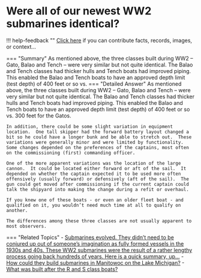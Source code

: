 # Were all of our newest WW2 submarines identical?

!!! help-feedback ""
    <a href="/feedback/" data-feedback-link>Click here</a>
    if you can contribute facts, records, images, or context…

<a id="summary"></a>
=== "Summary"
    As mentioned above, the three classes built during WW2 – Gato, Balao and Tench – were very similar but not quite identical. The Balao and Tench classes had thicker hulls and Tench boats had improved piping. This enabled the Balao and Tench boats to have an approved depth limit (test depth) of 400 feet or so vs.
=== "Detailed Answer"
    As mentioned above, the three classes built during WW2 – Gato, Balao and Tench – were very similar but not quite identical.  The Balao and Tench classes had thicker hulls and Tench boats had improved piping.  This enabled the Balao and Tench boats to have an approved depth limit (test depth) of 400 feet or so vs. 300 feet for the Gatos.

    In addition, there could be some slight variation in equipment location.  One tall skipper had the forward battery layout changed a bit so he could have a longer bunk and be able to stretch out.  These variations were generally minor and were limited by functionality.  Some changes depended on the preferences of the captains, most often on the commissioning (first) commanding officer.

    One of the more apparent variations was the location of the large cannon.  It could be located either forward or aft of the sail.  It depended on whether the captain expected it to be used more often offensively (usually forward) or defensively (aft of the sail).  The gun could get moved after commissioning if the current captain could talk the shipyard into making the change during a refit or overhaul.

    If you knew one of these boats - or even an older fleet boat - and qualified on it, you wouldn’t need much time at all to qualify on another.

    The differences among these three classes are not usually apparent to most observers.
=== "Related Topics"
    - [Submarines evolved. They didn’t need to be conjured up out of someone’s imagination as fully formed vessels in the 1930s and 40s. These WW2 submarines were the result of a rather lengthy process going back hundreds of years. Here is a quick summary, up…](./submarines-evolved-they-didnt-need-to-be-conjured-up-out-of-someones-imagination.md#summary)
    - [How could they build submarines in Manitowoc on the Lake Michigan?](./how-could-they-build-submarines-in-manitowoc-on-the-lake-michigan.md#summary)
    - [What was built after the R and S class boats?](./what-was-built-after-the-r-and-s-class-boats.md#summary)
